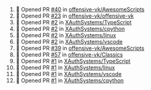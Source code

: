 <!--START_SECTION:activity-->
1. 💪 Opened PR [#40](https://github.com/offensive-vk/AwesomeScripts/pull/40) in [offensive-vk/AwesomeScripts](https://github.com/offensive-vk/AwesomeScripts)
2. 💪 Opened PR [#23](https://github.com/offensive-vk/offensive-vk/pull/23) in [offensive-vk/offensive-vk](https://github.com/offensive-vk/offensive-vk)
3. 💪 Opened PR [#2](https://github.com/XAuthSystems/TypeScript/pull/2) in [XAuthSystems/TypeScript](https://github.com/XAuthSystems/TypeScript)
4. 💪 Opened PR [#2](https://github.com/XAuthSystems/cpython/pull/2) in [XAuthSystems/cpython](https://github.com/XAuthSystems/cpython)
5. 💪 Opened PR [#2](https://github.com/XAuthSystems/linux/pull/2) in [XAuthSystems/linux](https://github.com/XAuthSystems/linux)
6. 💪 Opened PR [#2](https://github.com/XAuthSystems/vscode/pull/2) in [XAuthSystems/vscode](https://github.com/XAuthSystems/vscode)
7. 💪 Opened PR [#39](https://github.com/offensive-vk/AwesomeScripts/pull/39) in [offensive-vk/AwesomeScripts](https://github.com/offensive-vk/AwesomeScripts)
8. 💪 Opened PR [#57](https://github.com/offensive-vk/Classics/pull/57) in [offensive-vk/Classics](https://github.com/offensive-vk/Classics)
9. 💪 Opened PR [#1](https://github.com/XAuthSystems/TypeScript/pull/1) in [XAuthSystems/TypeScript](https://github.com/XAuthSystems/TypeScript)
10. 💪 Opened PR [#1](https://github.com/XAuthSystems/linux/pull/1) in [XAuthSystems/linux](https://github.com/XAuthSystems/linux)
11. 💪 Opened PR [#1](https://github.com/XAuthSystems/vscode/pull/1) in [XAuthSystems/vscode](https://github.com/XAuthSystems/vscode)
12. 💪 Opened PR [#1](https://github.com/XAuthSystems/cpython/pull/1) in [XAuthSystems/cpython](https://github.com/XAuthSystems/cpython)
<!--END_SECTION:activity-->